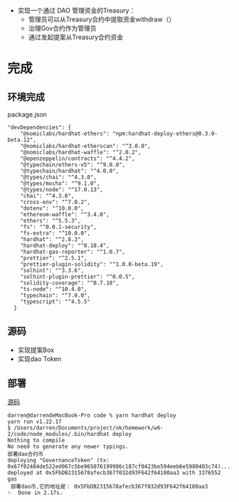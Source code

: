 * 实现⼀个通过 DAO 管理资⾦的Treasury：
   * 管理员可以从Treasury合约中提取资⾦withdraw（）
   * 治理Gov合约作为管理员
   * 通过发起提案从Treasury合约资⾦





# 完成 

## 环境完成

package.json 

```
"devDependencies": {
    "@nomiclabs/hardhat-ethers": "npm:hardhat-deploy-ethers@0.3.0-beta.12",
    "@nomiclabs/hardhat-etherscan": "^3.0.0",
    "@nomiclabs/hardhat-waffle": "^2.0.2",
    "@openzeppelin/contracts": "^4.4.2",
    "@typechain/ethers-v5": "^9.0.0",
    "@typechain/hardhat": "^4.0.0",
    "@types/chai": "^4.3.0",
    "@types/mocha": "^9.1.0",
    "@types/node": "^17.0.13",
    "chai": "^4.3.6",
    "cross-env": "^7.0.2",
    "dotenv": "^10.0.0",
    "ethereum-waffle": "^3.4.0",
    "ethers": "^5.5.3",
    "fs": "^0.0.1-security",
    "fs-extra": "^10.0.0",
    "hardhat": "^2.8.3",
    "hardhat-deploy": "^0.10.4",
    "hardhat-gas-reporter": "^1.0.7",
    "prettier": "^2.5.1",
    "prettier-plugin-solidity": "^1.0.0-beta.19",
    "solhint": "^3.3.6",
    "solhint-plugin-prettier": "^0.0.5",
    "solidity-coverage": "^0.7.18",
    "ts-node": "^10.4.0",
    "typechain": "^7.0.0",
    "typescript": "^4.5.5"
  }
```





## 源码
- 实现提案Box
- 实现dao Token 


## 部署
[源码](w6-2/code/deploy/01-deploy-governor-token.ts)

```
darren@darrendeMacBook-Pro code % yarn hardhat deploy
yarn run v1.22.17
$ /Users/darren/Documents/project/ok/homework/w6-2/code/node_modules/.bin/hardhat deploy
Nothing to compile
No need to generate any newer typings.
部署dao合约币
deploying "GovernanceToken" (tx: 0x67f02484de522ed067c5be965076199986c187cf0423be594eeb6e5980403c74)...: deployed at 0x5FbDB2315678afecb367f032d93F642f64180aa3 with 3376552 gas
 部署dao币,它的地址是： 0x5FbDB2315678afecb367f032d93F642f64180aa3
✨  Done in 2.17s.
```



